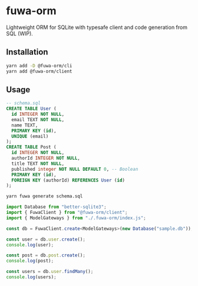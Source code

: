 # fuwa-orm

Lightweight ORM for SQLite with typesafe client and code generation from SQL (WIP).

## Installation

```bash
yarn add -D @fuwa-orm/cli
yarn add @fuwa-orm/client
```

## Usage

```sql
-- schema.sql
CREATE TABLE User (
  id INTEGER NOT NULL,
  email TEXT NOT NULL,
  name TEXT,
  PRIMARY KEY (id),
  UNIQUE (email)
);
CREATE TABLE Post (
  id INTEGER NOT NULL,
  authorId INTEGER NOT NULL,
  title TEXT NOT NULL,
  published integer NOT NULL DEFAULT 0, -- Boolean
  PRIMARY KEY (id),
  FOREIGN KEY (authorId) REFERENCES User (id)
);
```

```bash
yarn fuwa generate schema.sql
```

```ts
import Database from "better-sqlite3";
import { FuwaClient } from "@fuwa-orm/client";
import { ModelGateways } from "./.fuwa-orm/index.js";

const db = FuwaClient.create<ModelGateways>(new Database("sample.db"));

const user = db.user.create();
console.log(user);

const post = db.post.create();
console.log(post);

const users = db.user.findMany();
console.log(users);
```
